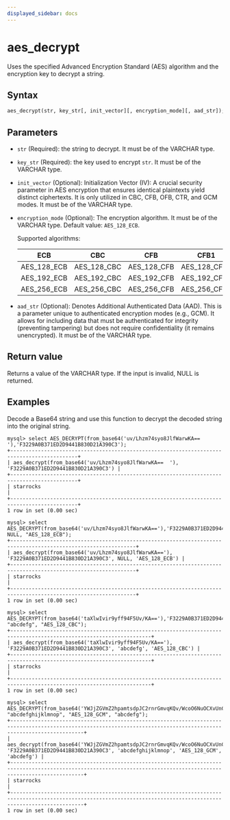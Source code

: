```yaml
---
displayed_sidebar: docs
---
```


# aes_decrypt



Uses the specified Advanced Encryption Standard (AES) algorithm and the encryption key to decrypt a string.

## Syntax

```Haskell
aes_decrypt(str, key_str[, init_vector][, encryption_mode][, aad_str]);
```

## Parameters

- `str` (Required): the string to decrypt. It must be of the VARCHAR type.
- `key_str` (Required): the key used to encrypt `str`. It must be of the VARCHAR type.
- `init_vector` (Optional): Initialization Vector (IV): A crucial security parameter in AES encryption that ensures identical plaintexts yield distinct ciphertexts. It is only utilized in CBC, CFB, OFB, CTR, and GCM modes. It must be of the VARCHAR type.
- `encryption_mode` (Optional): The encryption algorithm. It must be of the VARCHAR type. Default value: `AES_128_ECB`.

  Supported algorithms:

  | ECB         | CBC         | CFB         | CFB1        | CFB8        | CFB128        | OFB         | CTR       | GCM        |
  |-------------|-------------|-------------|-------------|-------------|---------------|-------------|-----------|------------|
  | AES_128_ECB | AES_128_CBC | AES_128_CFB | AES_128_CFB1| AES_128_CFB8| AES_128_CFB128| AES_128_OFB| AES_128_CTR| AES_128_GCM|
  | AES_192_ECB | AES_192_CBC | AES_192_CFB | AES_192_CFB1| AES_192_CFB8| AES_192_CFB128| AES_192_OFB| AES_192_CTR| AES_192_GCM|
  | AES_256_ECB | AES_256_CBC | AES_256_CFB | AES_256_CFB1| AES_256_CFB8| AES_256_CFB128| AES_256_OFB| AES_256_CTR| AES_256_GCM|

- `aad_str` (Optional): Denotes Additional Authenticated Data (AAD). This is a parameter unique to authenticated encryption modes (e.g., GCM). It allows for including data that must be authenticated for integrity (preventing tampering) but does not require confidentiality (it remains unencrypted). It must be of the VARCHAR type.

## Return value

Returns a value of the VARCHAR type. If the input is invalid, NULL is returned.

## Examples

Decode a Base64 string and use this function to decrypt the decoded string into the original string.

```Plain Text
mysql> select AES_DECRYPT(from_base64('uv/Lhzm74syo8JlfWarwKA==  '),'F3229A0B371ED2D9441B830D21A390C3');
+--------------------------------------------------------------------------------------------+
| aes_decrypt(from_base64('uv/Lhzm74syo8JlfWarwKA==  '), 'F3229A0B371ED2D9441B830D21A390C3') |
+--------------------------------------------------------------------------------------------+
| starrocks                                                                                  |
+--------------------------------------------------------------------------------------------+
1 row in set (0.00 sec)
```

```
mysql> select AES_DECRYPT(from_base64('uv/Lhzm74syo8JlfWarwKA=='),'F3229A0B371ED2D9441B830D21A390C3', NULL, "AES_128_ECB");
+---------------------------------------------------------------------------------------------------------------+
| aes_decrypt(from_base64('uv/Lhzm74syo8JlfWarwKA=='), 'F3229A0B371ED2D9441B830D21A390C3', NULL, 'AES_128_ECB') |
+---------------------------------------------------------------------------------------------------------------+
| starrocks                                                                                                     |
+---------------------------------------------------------------------------------------------------------------+
1 row in set (0.00 sec)
```

```
mysql> select AES_DECRYPT(from_base64('taXlwIvir9yff94F5Uv/KA=='),'F3229A0B371ED2D9441B830D21A390C3', "abcdefg", "AES_128_CBC");
+--------------------------------------------------------------------------------------------------------------------+
| aes_decrypt(from_base64('taXlwIvir9yff94F5Uv/KA=='), 'F3229A0B371ED2D9441B830D21A390C3', 'abcdefg', 'AES_128_CBC') |
+--------------------------------------------------------------------------------------------------------------------+
| starrocks                                                                                                          |
+--------------------------------------------------------------------------------------------------------------------+
1 row in set (0.00 sec)
```

```
mysql> select AES_DECRYPT(from_base64('YWJjZGVmZ2hpamtsdpJC2rnrGmvqKQv/WcoO6NuOCXvUnC8pCw=='),'F3229A0B371ED2D9441B830D21A390C3', "abcdefghijklmnop", "AES_128_GCM", "abcdefg");
+--------------------------------------------------------------------------------------------------------------------------------------------------------------------+
| aes_decrypt(from_base64('YWJjZGVmZ2hpamtsdpJC2rnrGmvqKQv/WcoO6NuOCXvUnC8pCw=='), 'F3229A0B371ED2D9441B830D21A390C3', 'abcdefghijklmnop', 'AES_128_GCM', 'abcdefg') |
+--------------------------------------------------------------------------------------------------------------------------------------------------------------------+
| starrocks                                                                                                                                                          |
+--------------------------------------------------------------------------------------------------------------------------------------------------------------------+
1 row in set (0.00 sec)
```
